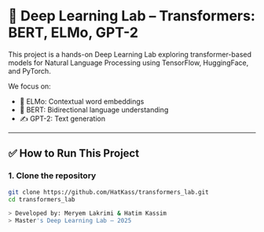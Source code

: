 # 🧠 Deep Learning Lab – Transformers: BERT, ELMo, GPT-2

This project is a hands-on Deep Learning Lab exploring transformer-based models for Natural Language Processing using TensorFlow, HuggingFace, and PyTorch.

We focus on:
- 🔡 ELMo: Contextual word embeddings
- 🤖 BERT: Bidirectional language understanding
- ✍️ GPT-2: Text generation

---

## ✅ How to Run This Project

### 1. Clone the repository
```bash
git clone https://github.com/HatKass/transformers_lab.git
cd transformers_lab

> Developed by: Meryem Lakrimi & Hatim Kassim   
> Master's Deep Learning Lab – 2025
